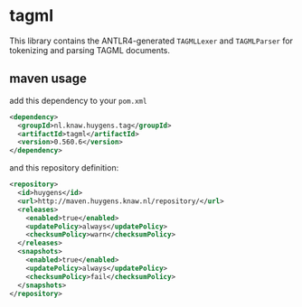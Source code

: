 # tagml

This library contains the ANTLR4-generated `TAGMLLexer` and `TAGMLParser` for tokenizing and parsing TAGML documents.

## maven usage

add this dependency to your `pom.xml` 

```xml
<dependency>
  <groupId>nl.knaw.huygens.tag</groupId>
  <artifactId>tagml</artifactId>
  <version>0.560.6</version>
</dependency>
```

and this repository definition:
```xml
<repository>
  <id>huygens</id>
  <url>http://maven.huygens.knaw.nl/repository/</url>
  <releases>
    <enabled>true</enabled>
    <updatePolicy>always</updatePolicy>
    <checksumPolicy>warn</checksumPolicy>
  </releases>
  <snapshots>
    <enabled>true</enabled>
    <updatePolicy>always</updatePolicy>
    <checksumPolicy>fail</checksumPolicy>
  </snapshots>
</repository>
```

